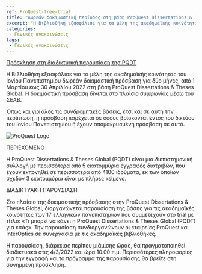 ```yaml
---
ref: ProQuest-free-trial
title: "Δωρεάν δοκιμαστική περίοδος στη βάση ProQuest Dissertations & Theses Global"
excerpt: "Η Βιβλιοθήκη εξασφάλισε για τα μέλη της ακαδημαϊ­κής κοινότητας του Ιονίου Πανεπιστημίου δωρεάν δοκιμαστική πρόσβαση για δύο μήνες στη βάση ProQuest Dissertations & Theses Global. Η δοκιμαστική πρόσβαση δίνεται στο πλαίσιο συμφωνίας μέσω του ΣΕΑΒ."
categories:
 - Γενικές ανακοινώσεις
tags:
 - Γενικές ανακοινώσεις
---
```


[Πρόσκληση στη διαδικτυακή παρουσίαση τησ PQDT](https://ionio.gr/download.php?f=23000-23999/IU-nf-23526-25523-gr.pdf)

Η Βιβλιοθήκη εξασφάλισε για τα μέλη της ακαδημαϊ­κής κοινότητας του Ιονίου Πανεπιστημίου δωρεάν δοκιμαστική πρόσβαση 
για δύο μήνες, από 1 Μαρτίου έως 30 Απριλίου 2022 στη βάση ProQuest Dissertations & Theses Global. Η δοκιμαστική πρόσβαση δίνεται στο πλαίσιο συμφωνίας μέσω του ΣΕΑΒ.

Όπως και για όλες τις συνδρομητικές βάσεις, έτσι και σε αυτή την περίπτωση, η πρόσβαση παρέχεται σε όσους βρίσκονται 
εντός του δικτύου του Ιονίου Πανεπιστημίου ή έχουν απο­μακρυσμένη πρόσβαση σε αυτό.

![ProQuest Logo](htto://www.ionio.gr/~ProQuest)

ΠΕΡΙΕΧΟΜΕΝΟ

H ProQuest Dissertations & Theses Global (PQDT) είναι μια διεπιστημονική συλλογή με περισσότερα από 5 εκατομμύρια εγγραφές διατριβών, που έχουν εκπονηθεί σε περισσότερα από 4100 ιδρύματα, εκ των οποίων σχεδόν 3 εκατομμύρια είναι με πλήρες κείμενο.

ΔΙΑΔΙΚΤΥΑΚΗ ΠΑΡΟΥΣΙΑΣΗ

Στο πλαίσιο της δοκιμαστικής πρόσβασης στην ProQuest Dissertations & Theses Global, διοργανώνεται παρουσίαση της βάσης για τις ακαδημαϊκές κοινότητες των 17 ελληνικών πανεπιστημίων που συμμετέχουν στο trial με τίτλο: «Τι μπορεί να κάνει η ProQuest Dissertations & Theses Global (PQDT) για εσάς». Την παρουσίαση συνδιοργανώνουν οι εταιρείες ProQuest και InterOptics σε συνεργασία με τις ακαδημαϊκές βιβλιοθήκες.

Η παρουσίαση, διάρκειας περίπου μιάμισης ώρας, θα πραγματοποιηθεί διαδικτυακά στις 4/3/2022 και ώρα 10.00 π.μ. Περισσότερες πληροφορίες για την εγγραφή και το πρόγραμμα της παρουσίασης θα βρείτε στη συνημμένη πρόσκληση.
